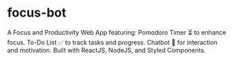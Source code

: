 # focus-bot
A Focus and Productivity Web App featuring:  Pomodoro Timer ⏳ to enhance focus. To-Do List ✅ to track tasks and progress. Chatbot 🤖 for interaction and motivation. Built with ReactJS, NodeJS, and Styled Components.
